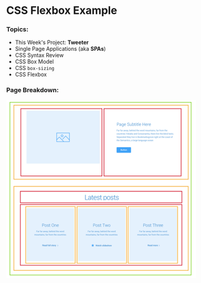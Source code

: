 # CSS Flexbox Example

### Topics:

- This Week's Project: __Tweeter__
- Single Page Applications (aka __SPAs__)
- CSS Syntax Review
- CSS Box Model
- CSS `box-sizing`
- CSS Flexbox


### Page Breakdown:

![](_page_breakdown.png '')
